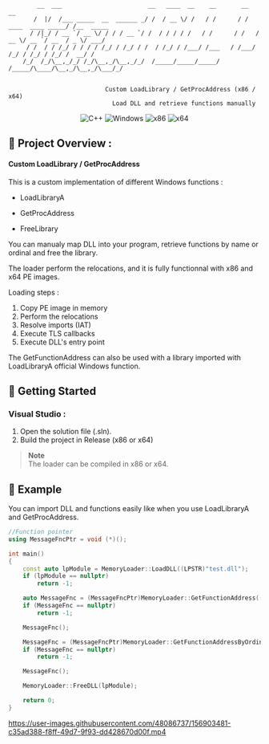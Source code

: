 ```
        __  ___                        __   ____  __    __       __                    __       
       /  |/  /___ _____  __  ______ _/ /  / __ \/ /   / /      / /   ____  ____ _____/ /__  _____
      / /|_/ / __ `/ __ \/ / / / __ `/ /  / / / / /   / /      / /   / __ \/ __ `/ __  / _ \/ ___/
     / /  / / /_/ / / / / /_/ / /_/ / /  / /_/ / /___/ /___   / /___/ /_/ / /_/ / /_/ /  __/ /
    /_/  /_/\__,_/_/ /_/\__,_/\__,_/_/  /_____/_____/_____/  /_____/\____/\__,_/\__,_/\___/_/
                                                                                       
                                                                                       
                           Custom LoadLibrary / GetProcAddress (x86 / x64)  
                             Load DLL and retrieve functions manually 
```
<p align="center">
    <img src="https://img.shields.io/badge/language-C%2B%2B-%23f34b7d.svg?style=for-the-badge&logo=appveyor" alt="C++">
    <img src="https://img.shields.io/badge/platform-Windows-0078d7.svg?style=for-the-badge&logo=appveyor" alt="Windows">
    <img src="https://img.shields.io/badge/arch-x86-red.svg?style=for-the-badge&logo=appveyor" alt="x86">
    <img src="https://img.shields.io/badge/arch-x64-green.svg?style=for-the-badge&logo=appveyor" alt="x64">
</p>

## :open_book: Project Overview :

#### Custom LoadLibrary / GetProcAddress

This is a custom implementation of different Windows functions : 

- LoadLibraryA

- GetProcAddress

- FreeLibrary

You can manualy map DLL into your program, retrieve functions by name or ordinal and free the library.

The loader perform the relocations, and it is fully functionnal with x86 and x64 PE images.

Loading steps :

1. Copy PE image in memory
2. Perform the relocations
3. Resolve imports (IAT)
4. Execute TLS callbacks
5. Execute DLL's entry point 

The GetFunctionAddress can also be used with a library imported with LoadLibraryA official Windows function.

## :rocket: Getting Started
### Visual Studio :
1. Open the solution file (.sln).
2. Build the project in Release (x86 or x64)

> **Note** <br>
> The loader can be compiled in x86 or x64.

## :test_tube: Example

You can import DLL and functions easily like when you use LoadLibraryA and GetProcAddress.

```c++
//Function pointer
using MessageFncPtr = void (*)();

int main()
{
	const auto lpModule = MemoryLoader::LoadDLL((LPSTR)"test.dll");
	if (lpModule == nullptr)
		return -1;

	auto MessageFnc = (MessageFncPtr)MemoryLoader::GetFunctionAddress((LPVOID)lpModule, (const LPSTR)"Message");
	if (MessageFnc == nullptr)
		return -1;

	MessageFnc();

	MessageFnc = (MessageFncPtr)MemoryLoader::GetFunctionAddressByOrdinal((LPVOID)lpModule, 1);
	if (MessageFnc == nullptr)
		return -1;

	MessageFnc();

	MemoryLoader::FreeDLL(lpModule);

	return 0;
}
```
https://user-images.githubusercontent.com/48086737/156903481-c35ad388-f8ff-49d7-9f93-dd428670d00f.mp4
